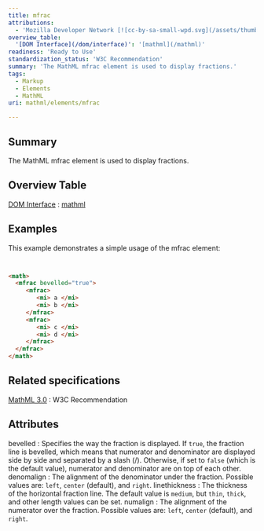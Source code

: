 ```yaml
---
title: mfrac
attributions:
  - 'Mozilla Developer Network [![cc-by-sa-small-wpd.svg](/assets/thumb/8/8c/cc-by-sa-small-wpd.svg/120px-cc-by-sa-small-wpd.svg.png)](http://creativecommons.org/licenses/by-sa/3.0/us/): [Article](https://developer.mozilla.org/en-US/docs/MathML/Element/mfrac)'
overview_table:
  '[DOM Interface](/dom/interface)': '[mathml](/mathml)'
readiness: 'Ready to Use'
standardization_status: 'W3C Recommendation'
summary: 'The MathML mfrac element is used to display fractions.'
tags:
  - Markup
  - Elements
  - MathML
uri: mathml/elements/mfrac

---
```

## <span>Summary</span>

The MathML mfrac element is used to display fractions.

## <span>Overview Table</span>

[DOM Interface](/dom/interface)
:   [mathml](/mathml)

## <span>Examples</span>

This example demonstrates a simple usage of the mfrac element:

``` html


<math>
  <mfrac bevelled="true">
     <mfrac>
        <mi> a </mi>
        <mi> b </mi>
     </mfrac>
     <mfrac>
        <mi> c </mi>
        <mi> d </mi>
     </mfrac>
  </mfrac>
</math>
```

</pre>

## <span>Related specifications</span>

[MathML 3.0](http://www.w3.org/TR/MathML3/chapter3.html#presm.mfrac)
:   W3C Recommendation

## <span>Attributes</span>

 bevelled
:   Specifies the way the fraction is displayed. If `true`, the fraction line is bevelled, which means that numerator and denominator are displayed side by side and separated by a slash (/). Otherwise, if set to `false` (which is the default value), numerator and denominator are on top of each other.
 denomalign
:   The alignment of the denominator under the fraction. Possible values are: `left`, `center` (default), and `right`.
 linethickness
:   The thickness of the horizontal fraction line. The default value is `medium`, but `thin`, `thick`, and other length values can be set.
 numalign
:   The alignment of the numerator over the fraction. Possible values are: `left`, `center` (default), and `right`.

